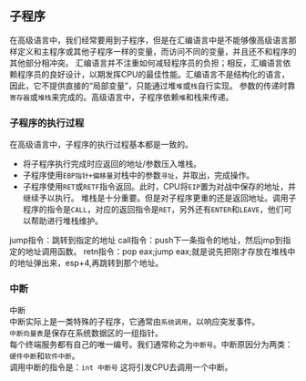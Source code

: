 ## 子程序
在高级语言中，我们经常要用到子程序，但是在汇编语言中是不能够像高级语言那样定义和主程序或其他子程序一样的变量，而访问不同的变量，并且还不和程序的其他部分相冲突。
汇编语言并不注重如何减轻程序员的负担；相反，汇编语言依赖程序员的良好设计，以期发挥CPU的最佳性能。汇编语言不是结构化的语言，因此，它不提供直接的“局部变量”，只能通过堆`堆`或`栈`自行实现。
参数的传递时靠`寄存器`或`堆栈`来完成的。高级语言中，子程序依赖`堆`和栈来传递。
### 子程序的执行过程
在高级语言中，子程序的执行过程基本都是一致的。
- 将子程序执行完成时应返回的地址/参数压入堆栈。
- 子程序使用`EBP指针+偏移量`对栈中的参数`寻址`，并取出，完成操作。
- 子程序使用`RET`或`RETF`指令返回。此时，CPU将`EIP`置为对战中保存的地址，并继续予以执行。
堆栈是十分重要。但是对子程序更重的还是返回地址。调用子程序的指令是`CALL`，对应的返回指令是`RET`，另外还有`ENTER`和`LEAVE`，他们可以帮助进行堆栈维护。

jump指令：跳转到指定的地址
call指令：push下一条指令的地址，然后jmp到指定的地址调用函数。
retn指令：pop eax;jump eax;就是说先把刚才存放在堆栈中的地址弹出来，esp+4,再跳转到那个地址。

### 中断  
中断  
中断实际上是一类特殊的子程序，它通常由`系统调用`，以响应突发事件。  
`中断向量表`是保存在系统数据区的一组指针。  
每个终端服务都有自己的唯一编号。我们通常称之为`中断号`。中断原因分为两类：`硬件中断`和`软件中断`。  
调用中断的指令是：`int 中断号`  这将引发CPU去调用一个中断。
